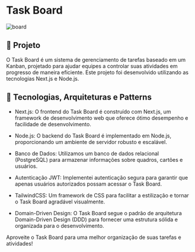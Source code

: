 # Task Board

![board](https://i.imgur.com/SkwHs1A.png)

## 🚀 Projeto

O Task Board é um sistema de gerenciamento de tarefas baseado em um Kanban, projetado para ajudar equipes a controlar suas atividades em progresso de maneira eficiente. Este projeto foi desenvolvido utilizando as tecnologias Next.js e Node.js.

## 🔧 Tecnologias, Arquiteturas e Patterns

- Next.js: O frontend do Task Board é construído com Next.js, um framework de desenvolvimento web que oferece ótimo desempenho e facilidade de desenvolvimento.

- Node.js: O backend do Task Board é implementado em Node.js, proporcionando um ambiente de servidor robusto e escalável.

- Banco de Dados: Utilizamos um banco de dados relacional (PostgreSQL) para armazenar informações sobre quadros, cartões e usuários.

- Autenticação JWT: Implementei autenticação segura para garantir que apenas usuários autorizados possam acessar o Task Board.

- TailwindCSS: Um framework de CSS para facilitar a estilização e tornar o Task Board agradável visualmente.

- Domain-Driven Design: O Task Board segue o padrão de arquitetura Domain-Driven Design (DDD) para fornecer uma estrutura sólida e organizada para o desenvolvimento.


Aproveite o Task Board para uma melhor organização de suas tarefas e atividades!